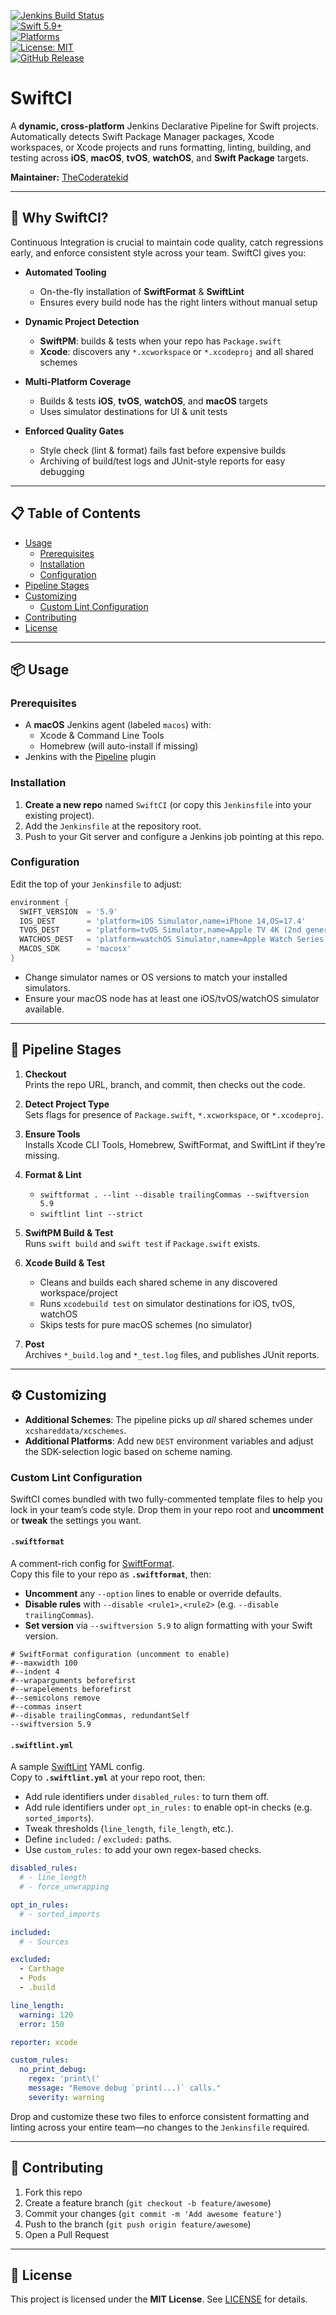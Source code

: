 [![Jenkins Build Status](https://img.shields.io/jenkins/build?job=YourJenkinsJobName&style=flat-square&logo=jenkins)](https://jenkins.example.com/job/YourJenkinsJobName/)  
[![Swift 5.9+](https://img.shields.io/badge/swift-5.9%2B-orange?style=flat-square&logo=swift)](https://swift.org)  
[![Platforms](https://img.shields.io/badge/platforms-iOS%20%7C%20macOS%20%7C%20tvOS%20%7C%20watchOS-blue?style=flat-square)]()  
[![License: MIT](https://img.shields.io/badge/license-MIT-green?style=flat-square)](LICENSE)  
[![GitHub Release](https://img.shields.io/github/v/release/thecoderatekid/SwiftCI?style=flat-square)](https://github.com/thecoderatekid/SwiftCI/releases)  

# SwiftCI

A **dynamic, cross-platform** Jenkins Declarative Pipeline for Swift projects.  
Automatically detects Swift Package Manager packages, Xcode workspaces, or Xcode projects and runs formatting, linting, building, and testing across **iOS**, **macOS**, **tvOS**, **watchOS**, and **Swift Package** targets.

**Maintainer:** [TheCoderatekid](https://github.com/thecoderatekid)  

---

## 🚀 Why SwiftCI?

Continuous Integration is crucial to maintain code quality, catch regressions early, and enforce consistent style across your team. SwiftCI gives you:

- **Automated Tooling**  
  - On-the-fly installation of **SwiftFormat** & **SwiftLint**  
  - Ensures every build node has the right linters without manual setup

- **Dynamic Project Detection**  
  - **SwiftPM**: builds & tests when your repo has `Package.swift`  
  - **Xcode**: discovers any `*.xcworkspace` or `*.xcodeproj` and all shared schemes

- **Multi-Platform Coverage**  
  - Builds & tests **iOS**, **tvOS**, **watchOS**, and **macOS** targets  
  - Uses simulator destinations for UI & unit tests

- **Enforced Quality Gates**  
  - Style check (lint & format) fails fast before expensive builds  
  - Archiving of build/test logs and JUnit-style reports for easy debugging

---

## 📋 Table of Contents

- [Usage](#usage)  
  - [Prerequisites](#prerequisites)  
  - [Installation](#installation)  
  - [Configuration](#configuration)  
- [Pipeline Stages](#pipeline-stages)  
- [Customizing](#customizing)  
  - [Custom Lint Configuration](#custom-lint-configuration)  
- [Contributing](#contributing)  
- [License](#license)  

---

## 📦 Usage

### Prerequisites

- A **macOS** Jenkins agent (labeled `macos`) with:
  - Xcode & Command Line Tools  
  - Homebrew (will auto-install if missing)  
- Jenkins with the [Pipeline](https://plugins.jenkins.io/workflow-aggregator/) plugin  

### Installation

1. **Create a new repo** named `SwiftCI` (or copy this `Jenkinsfile` into your existing project).
2. Add the `Jenkinsfile` at the repository root.
3. Push to your Git server and configure a Jenkins job pointing at this repo.

### Configuration

Edit the top of your `Jenkinsfile` to adjust:

```groovy
environment {
  SWIFT_VERSION  = '5.9'
  IOS_DEST       = 'platform=iOS Simulator,name=iPhone 14,OS=17.4'
  TVOS_DEST      = 'platform=tvOS Simulator,name=Apple TV 4K (2nd generation),OS=17.4'
  WATCHOS_DEST   = 'platform=watchOS Simulator,name=Apple Watch Series 9 - 45mm,OS=10.4'
  MACOS_SDK      = 'macosx'
}
```

- Change simulator names or OS versions to match your installed simulators.
- Ensure your macOS node has at least one iOS/tvOS/watchOS simulator available.

---

## 🔄 Pipeline Stages

1. **Checkout**  
   Prints the repo URL, branch, and commit, then checks out the code.

2. **Detect Project Type**  
   Sets flags for presence of `Package.swift`, `*.xcworkspace`, or `*.xcodeproj`.

3. **Ensure Tools**  
   Installs Xcode CLI Tools, Homebrew, SwiftFormat, and SwiftLint if they’re missing.

4. **Format & Lint**  
   - `swiftformat . --lint --disable trailingCommas --swiftversion 5.9`  
   - `swiftlint lint --strict`  

5. **SwiftPM Build & Test**  
   Runs `swift build` and `swift test` if `Package.swift` exists.

6. **Xcode Build & Test**  
   - Cleans and builds each shared scheme in any discovered workspace/project  
   - Runs `xcodebuild test` on simulator destinations for iOS, tvOS, watchOS  
   - Skips tests for pure macOS schemes (no simulator)

7. **Post**  
   Archives `*_build.log` and `*_test.log` files, and publishes JUnit reports.

---

## ⚙️ Customizing

- **Additional Schemes**: The pipeline picks up _all_ shared schemes under `xcshareddata/xcschemes`.  
- **Additional Platforms**: Add new `DEST` environment variables and adjust the SDK-selection logic based on scheme naming.  

### Custom Lint Configuration

SwiftCI comes bundled with two fully-commented template files to help you lock in your team’s code style. Drop them in your repo root and **uncomment** or **tweak** the settings you want.  

#### `.swiftformat`

A comment-rich config for [SwiftFormat](https://github.com/nicklockwood/SwiftFormat#options).  
Copy this file to your repo as **`.swiftformat`**, then:

- **Uncomment** any `--option` lines to enable or override defaults.  
- **Disable rules** with `--disable <rule1>,<rule2>` (e.g. `--disable trailingCommas`).  
- **Set version** via `--swiftversion 5.9` to align formatting with your Swift version.

```text
# SwiftFormat configuration (uncomment to enable)
#--maxwidth 100
#--indent 4
#--wraparguments beforefirst
#--wrapelements beforefirst
#--semicolons remove
#--commas insert
#--disable trailingCommas, redundantSelf
--swiftversion 5.9
```

#### `.swiftlint.yml`

A sample [SwiftLint](https://github.com/realm/SwiftLint#rules) YAML config.  
Copy to **`.swiftlint.yml`** at your repo root, then:

- Add rule identifiers under `disabled_rules:` to turn them off.  
- Add rule identifiers under `opt_in_rules:` to enable opt-in checks (e.g. `sorted_imports`).  
- Tweak thresholds (`line_length`, `file_length`, etc.).  
- Define `included:` / `excluded:` paths.  
- Use `custom_rules:` to add your own regex-based checks.

```yaml
disabled_rules:
  # - line_length
  # - force_unwrapping

opt_in_rules:
  # - sorted_imports

included:
  # - Sources

excluded:
  - Carthage
  - Pods
  - .build

line_length:
  warning: 120
  error: 150

reporter: xcode

custom_rules:
  no_print_debug:
    regex: 'print\('
    message: "Remove debug `print(...)` calls."
    severity: warning
```

Drop and customize these two files to enforce consistent formatting and linting across your entire team—no changes to the `Jenkinsfile` required.

---

## 🤝 Contributing

1. Fork this repo  
2. Create a feature branch (`git checkout -b feature/awesome`)  
3. Commit your changes (`git commit -m 'Add awesome feature'`)  
4. Push to the branch (`git push origin feature/awesome`)  
5. Open a Pull Request  

---

## 📄 License

This project is licensed under the **MIT License**. See [LICENSE](LICENSE) for details.  
```
